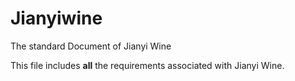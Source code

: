 # Jianyiwine
The standard Document of Jianyi Wine

This file includes <b>all</b> the requirements associated with Jianyi Wine.
